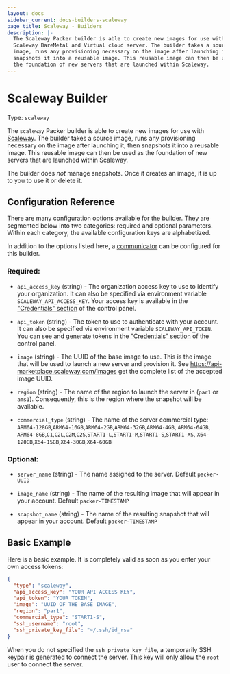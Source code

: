 ```yaml
---
layout: docs
sidebar_current: docs-builders-scaleway
page_title: Scaleway - Builders
description: |-
  The Scaleway Packer builder is able to create new images for use with
  Scaleway BareMetal and Virtual cloud server. The builder takes a source
  image, runs any provisioning necessary on the image after launching it, then
  snapshots it into a reusable image. This reusable image can then be used as
  the foundation of new servers that are launched within Scaleway.
---
```



# Scaleway Builder

Type: `scaleway`

The `scaleway` Packer builder is able to create new images for use with
[Scaleway](https://www.scaleway.com). The builder takes a source image,
runs any provisioning necessary on the image after launching it, then snapshots
it into a reusable image. This reusable image can then be used as the foundation
of new servers that are launched within Scaleway.

The builder does *not* manage snapshots. Once it creates an image, it is up to you
to use it or delete it.

## Configuration Reference

There are many configuration options available for the builder. They are
segmented below into two categories: required and optional parameters. Within
each category, the available configuration keys are alphabetized.

In addition to the options listed here, a
[communicator](/docs/templates/communicator.html) can be configured for this
builder.

### Required:
    

-   `api_access_key` (string) - The organization access key to use to identify your
    organization. It can also be specified via environment variable
    `SCALEWAY_API_ACCESS_KEY`. Your access key is available in the
    ["Credentials" section](https://cloud.scaleway.com/#/credentials) of the
    control panel.

-   `api_token` (string) - The token to use to authenticate with your
    account. It can also be specified via environment variable
    `SCALEWAY_API_TOKEN`. You can see and generate tokens in the
    ["Credentials" section](https://cloud.scaleway.com/#/credentials) of the
    control panel.

-   `image` (string) - The UUID of the base image to use. This is the image
    that will be used to launch a new server and provision it. See
    <https://api-marketplace.scaleway.com/images> get the complete list of the
    accepted image UUID.

-   `region` (string) - The name of the region to launch the server in (`par1`
    or `ams1`). Consequently, this is the region where the snapshot will be
    available.

-   `commercial_type` (string) - The name of the server commercial type:
      `ARM64-128GB`,`ARM64-16GB`,`ARM64-2GB`,`ARM64-32GB`,`ARM64-4GB`, `ARM64-64GB`,
      `ARM64-8GB`,`C1`,`C2L`,`C2M`,`C2S`,`START1-L`,`START1-M`,`START1-S`,`START1-XS`,
      `X64-120GB`,`X64-15GB`,`X64-30GB`,`X64-60GB`

### Optional:

-   `server_name` (string) - The name assigned to the server. Default
    `packer-UUID`

-   `image_name` (string) - The name of the resulting image that will appear in
    your account. Default `packer-TIMESTAMP`

-   `snapshot_name` (string) - The name of the resulting snapshot that will
    appear in your account. Default `packer-TIMESTAMP`

## Basic Example

Here is a basic example. It is completely valid as soon as you enter your own
access tokens:

```json
{
  "type": "scaleway",
  "api_access_key": "YOUR API ACCESS KEY",
  "api_token": "YOUR TOKEN",
  "image": "UUID OF THE BASE IMAGE",
  "region": "par1",
  "commercial_type": "START1-S",
  "ssh_username": "root",
  "ssh_private_key_file": "~/.ssh/id_rsa"
}
```

When you do not specified the `ssh_private_key_file`, a temporarily SSH keypair
is generated to connect the server. This key will only allow the `root` user to
connect the server.
